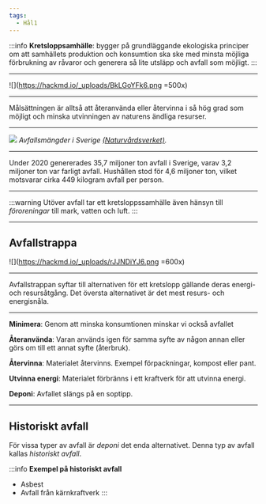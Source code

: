 ```yaml
---
tags:
  - Hål1
---
```

:::info
**Kretsloppsamhälle**: bygger på grundläggande ekologiska principer om att samhällets produktion och konsumtion ska ske med minsta möjliga förbrukning av råvaror och generera så lite utsläpp och avfall som möjligt.
:::

---

![](https://hackmd.io/_uploads/BkLGoYFk6.png =500x)

---

Målsättningen är alltså att återanvända eller återvinna i så hög grad som möjligt och minska utvinningen av naturens ändliga resurser.

---

![](https://hackmd.io/_uploads/rJH6iFty6.png)
*Avfallsmängder i Sverige [(Naturvårdsverket)](https://www.naturvardsverket.se/data-och-statistik/avfall/avfallsmangder/).*

---

Under 2020 genererades 35,7 miljoner ton avfall i Sverige, varav 3,2 miljoner ton var farligt avfall. Hushållen stod för 4,6 miljoner ton, vilket motsvarar cirka 449 kilogram avfall per person.

---

:::warning
Utöver avfall tar ett kretsloppssamhälle även hänsyn till *föroreningar* till mark, vatten och luft.
:::

---

## Avfallstrappa

![](https://hackmd.io/_uploads/rJJNDiYJ6.png =600x)


---

Avfallstrappan syftar till alternativen för ett kretslopp gällande deras energi- och resursåtgång. Det översta alternativet är det mest resurs- och energisnåla.

---

**Minimera**: Genom att minska konsumtionen minskar vi också avfallet

**Återanvända**: Varan används igen för samma syfte av någon annan eller görs om till ett annat syfte (återbruk).

**Återvinna**: Materialet återvinns. Exempel förpackningar, kompost eller pant.

**Utvinna energi**: Materialet förbränns i ett kraftverk för att utvinna energi.

**Deponi**: Avfallet slängs på en soptipp. 

---

## Historiskt avfall

För vissa typer av avfall är *deponi* det enda alternativet. Denna typ av avfall kallas *historiskt avfall*.

:::info
**Exempel på historiskt avfall**
- Asbest
- Avfall från kärnkraftverk
:::
